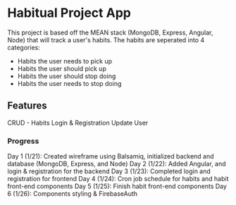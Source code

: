 # Habitual Project App

This project is based off the MEAN stack (MongoDB, Express, Angular, Node) that will track a user's habits.
The habits are seperated into 4 categories:

* Habits the user needs to pick up
* Habits the user should pick up
* Habits the user should stop doing
* Habits the user needs to stop doing


## Features
CRUD - Habits
Login & Registration
Update User


### Progress
Day 1 (1/21): Created wireframe using Balsamiq, initialized backend and database (MongoDB, Express, and Node)
Day 2 (1/22): Added Angular, and login & registration for the backend
Day 3 (1/23): Completed login and registration for frontend
Day 4 (1/24): Cron job schedule for habits and habit front-end components
Day 5 (1/25): Finish habit front-end components
Day 6 (1/26): Components styling & FirebaseAuth